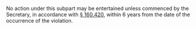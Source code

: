 No action under this subpart may be entertained unless commenced by the Secretary, in accordance with [§ 160.420](/hipaa/regulations/160-420-notice-of-proposed-determination/), within 6 years from the date of the occurrence of the violation.
